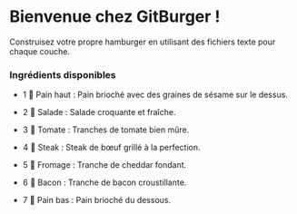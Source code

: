 # **Bienvenue chez GitBurger !**

Construisez votre propre hamburger en utilisant des fichiers texte pour chaque couche.
### Ingrédients disponibles

  -  1 🥯 Pain haut : Pain brioché avec des graines de sésame sur le dessus.

 -   2 🥬 Salade : Salade croquante et fraîche.

 -   3 🍅 Tomate : Tranches de tomate bien mûre.

  -  4 🥩 Steak : Steak de bœuf grillé à la perfection.

  -  5 🧀 Fromage : Tranche de cheddar fondant.

  -  6 🥓 Bacon : Tranche de bacon croustillante.

  -  7 🍞 Pain bas : Pain brioché du dessous.
